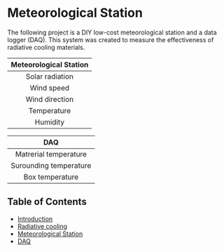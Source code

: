# Meteorological Station
The following project is a DIY low-cost meteorological station and a data logger (DAQ). This system was created to measure the effectiveness of radiative cooling materials.

| Meteorological Station|
|:-----:|
|Solar radiation|
|Wind speed|
|Wind direction| 
|Temperature|
|Humidity|

| DAQ|
|:-----:|
|Matrerial temperature|
|Surounding temperature|
|Box temperature| 

## Table of Contents
- [Introduction](#introduction)
- [Radiative cooling](#Radiative)
- [Meteorological Station](#Meteorological)
- [DAQ](#DAQ)
